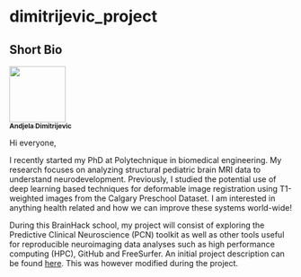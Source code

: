 # dimitrijevic_project

## Short Bio
<a href="https://github.com/Andjelaaaa">
   <img src="https://avatars.githubusercontent.com/u/46799444?v=4" width="100px;" alt=""/>
   <br /><sub><b>Andjela Dimitrijevic</b></sub>
</a>

Hi everyone, <br />

I recently started my PhD at Polytechnique in biomedical engineering. My research focuses on analyzing structural pediatric brain MRI data to understand neurodevelopment. Previously, I studied the potential use of deep learning based techniques for deformable image registration using T1-weighted images from the Calgary Preschool Dataset. I am interested in anything health related and how we can improve these systems world-wide!

During this BrainHack school, my project will consist of exploring the Predictive Clinical Neuroscience (PCN) toolkit as well as other tools useful for reproducible neuroimaging data analyses such as high performance computing (HPC), GitHub and FreeSurfer. An initial project description can be found [here](https://github.com/brainhack-school2022/dimitrijevic_project/blob/main/project_description.md). This was however modified during the project.
